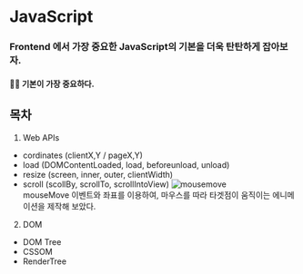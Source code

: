 # JavaScript

### Frontend 에서 가장 중요한 JavaScript의 기본을 더욱 탄탄하게 잡아보자.
#### 👏🏻  기본이 가장 중요하다.

 **목차**
 ---
 1. Web APIs
- cordinates (clientX,Y / pageX,Y)
- load (DOMContentLoaded, load, beforeunload, unload)
- resize (screen, inner, outer, clientWidth)
- scroll (scollBy, scrollTo, scrollIntoView)
![mousemove](https://user-images.githubusercontent.com/72747026/112171852-8f49cb00-8c37-11eb-8c6f-592275534601.gif)<br>
mouseMove 이벤트와 좌표를 이용하여, 마우스를 따라 타겟점이 움직이는 에니메이션을 제작해 보았다.



2. DOM
- DOM Tree
- CSSOM
- RenderTree
